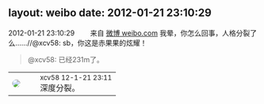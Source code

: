 layout: weibo
date: 2012-01-21 23:10:29
---
<meta name="referrer" content="no-referrer" />

2012-01-21 23:10:29  &nbsp;&nbsp;&nbsp;&nbsp;&nbsp;&nbsp; 来自 <a href="http://weibo.com/" rel="nofollow">微博 weibo.com</a>
我晕，你怎么回事，人格分裂了么……//@xcv58: sb，你这是赤果果的炫耀！
>  @xcv58: 已经231m了。 ​​​

<table style="width: 100%;">
  <tr>
    <td style="width: 40px;"><img style="border-radius:50%" src="https://tva2.sinaimg.cn/crop.0.0.180.180.50/40e9ea8djw1f4es3a5fupj20500503y9.jpg?KID=imgbed,tva&Expires=1624463419&ssig=vzXEC1KWA1"></td>
    <td colspan="2"><small>xcv58 12-1-21 23:11</small><br/>深度分裂。</td>
  </tr>
</table>
